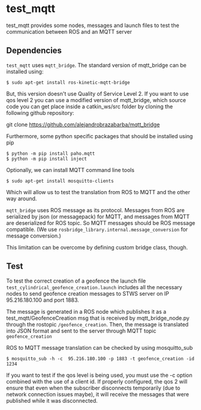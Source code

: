 # test_mqtt

test_mqtt provides some nodes, messages and launch files to test the communication between ROS and an MQTT server


## Dependencies

`test_mqtt` uses `mqtt_bridge`. The standard version of mqtt_bridge can be installed using:

```
$ sudo apt-get install ros-kinetic-mqtt-bridge
```

But, this version doesn't use Quality of Service Level 2.
If you want to use qos level 2 you can use a modified version of mqtt_bridge, which
source code you can get place inside a catkin_ws/src folder by cloning the following
github repository:

git clone https://github.com/alejandrobrazabarba/mqtt_bridge

Furthermore, some python specific packages that should be installed using pip

```
$ python -m pip install paho.mqtt
$ python -m pip install inject
```

Optionally, we can install MQTT command line tools
```
$ sudo apt-get install mosquitto-clients
```
 Which will allow us to test the translation from ROS to MQTT and the other way around.


`mqtt_bridge` uses ROS message as its protocol. Messages from ROS are serialized by json (or messagepack) for MQTT, and messages from MQTT are deserialized for ROS topic. So MQTT messages should be ROS message compatible. (We use `rosbridge_library.internal.message_conversion` for message conversion.)

This limitation can be overcome by defining custom bridge class, though.


## Test

To test the correct creation of a geofence the launch file `test_cylindrical_geofence_creation.launch` includes all the necessary nodes to send geofence creation messages to STWS server on IP 95.216.180.100 and port 1883.

The message is generated in a ROS node which publishes it as a test_mqtt/GeofenceCreation msg that is received by mqtt_bridge_node.py through the rostopic `/geofence_creation`. Then, the message is translated into JSON format and sent to the server through MQTT topic `geofence_creation`


ROS to MQTT message translation can be checked by using mosquitto_sub

```
$ mosquitto_sub -h -c  95.216.180.100 -p 1883 -t geofence_creation -id 1234
```
If you want to test if the qos level is being used, you must use the -c option combined with the use of a client id.
If properly configured, the qos 2 will ensure that even when the subscriber disconnects temporarily (due to network connection issues maybe), it will receive the messages that were published while it was disconnected.

